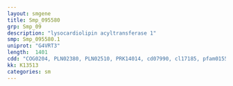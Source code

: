 ```yaml
---
layout: smgene
title: Smp_095580
grp: Smp_09
description: "lysocardiolipin acyltransferase 1"
smp: Smp_095580.1
uniprot: "G4VRT3"
length:  1401
cdd: "COG0204, PLN02380, PLN02510, PRK14014, cd07990, cl17185, pfam01553, smart00563"
kk: K13513
categories: sm
---
```

